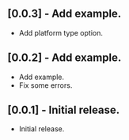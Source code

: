 ## [0.0.3] - Add example. 

* Add platform type option.

## [0.0.2] - Add example. 

* Add example.
* Fix some errors.

## [0.0.1] - Initial release.

* Initial release.